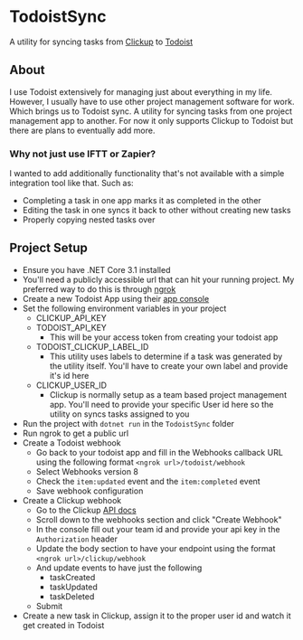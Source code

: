 # TodoistSync
A utility for syncing tasks from [Clickup](https://clickup.com/) to [Todoist](https://todoist.com/)

## About
I use Todoist extensively for managing just about everything in my life.
However, I usually have to use other project management software for work.
Which brings us to Todoist sync. A utility for syncing tasks from one project management app to another.
For now it only supports Clickup to Todoist but there are plans to eventually add more.

### Why not just use IFTT or Zapier?
I wanted to add additionally functionality that's not available with a simple integration tool like that. Such as:
- Completing a task in one app marks it as completed in the other
- Editing the task in one syncs it back to other without creating new tasks
- Properly copying nested tasks over

## Project Setup
- Ensure you have .NET Core 3.1 installed
- You'll need a publicly accessible url that can hit your running project. My preferred way to do this is through [ngrok](https://ngrok.com/)
- Create a new Todoist App using their [app console](https://developer.todoist.com/appconsole.html)
- Set the following environment variables in your project
    - CLICKUP_API_KEY
    - TODOIST_API_KEY
        - This will be your access token from creating your todoist app
    - TODOIST_CLICKUP_LABEL_ID
        - This utility uses labels to determine if a task was generated by the utility itself. You'll have to create your own label and provide it's id here
    - CLICKUP_USER_ID
        - Clickup is normally setup as a team based project management app. You'll need to provide your specific User id here so the utility on syncs tasks assigned to you
- Run the project with `dotnet run` in the `TodoistSync` folder
- Run ngrok to get a public url
- Create a Todoist webhook
    - Go back to your todoist app and fill in the Webhooks callback URL using the following format `<ngrok url>/todoist/webhook`
    - Select Webhooks version 8
    - Check the `item:updated` event and the `item:completed` event
    - Save webhook configuration
- Create a Clickup webhook
    - Go to the Clickup [API docs](https://clickup.com/api)
    - Scroll down to the webhooks section and click "Create Webhook"
    - In the console fill out your team id and provide your api key in the `Authorization` header
    - Update the body section to have your endpoint using the format `<ngrok url>/clickup/webhook`
    - And update events to have just the following
        - taskCreated
        - taskUpdated
        - taskDeleted
    - Submit
- Create a new task in Clickup, assign it to the proper user id and watch it get created in Todoist

